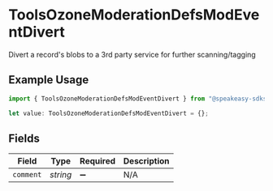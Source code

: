 # ToolsOzoneModerationDefsModEventDivert

Divert a record's blobs to a 3rd party service for further scanning/tagging

## Example Usage

```typescript
import { ToolsOzoneModerationDefsModEventDivert } from "@speakeasy-sdks/bluesky/models/components";

let value: ToolsOzoneModerationDefsModEventDivert = {};
```

## Fields

| Field              | Type               | Required           | Description        |
| ------------------ | ------------------ | ------------------ | ------------------ |
| `comment`          | *string*           | :heavy_minus_sign: | N/A                |